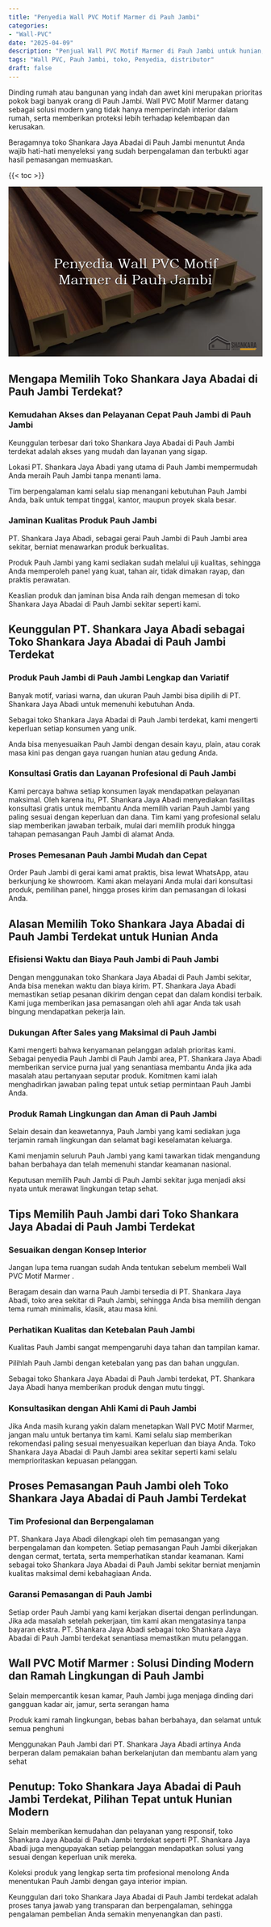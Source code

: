 ```yaml
---
title: "Penyedia Wall PVC Motif Marmer di Pauh Jambi"
categories: 
- "Wall-PVC"
date: "2025-04-09"
description: "Penjual Wall PVC Motif Marmer di Pauh Jambi untuk hunian, perkantoran, dan gerai. Produk unggulan, pilihan motif, warna modern, dengan layanan pemasangan ditangani oleh tenaga ahli ahli serta jaminan resmi!|Jasa distribusi Wall PVC Motif Marmer di Pauh Jambi untuk kebutuhan hunian, kantor, maupun toko, dengan material berkualitas dan penempatan oleh tim berpengalaman dan garansi resmi.|Pilihan Wall PVC Motif Marmer di Pauh Jambi yang terbukti untuk tempat tinggal, office, dan toko, dengan material unggulan dan instalasi oleh tenaga ahli ahli dan garansi resmi.|Distribusi Wall PVC Motif Marmer di Pauh Jambi bagi tempat tinggal, kantor, dan gerai, dengan material berkualitas dan pemasangan dikerjakan oleh tim profesional, lengkap dengan kepastian resmi.}"
tags: "Wall PVC, Pauh Jambi, toko, Penyedia, distributor"
draft: false
---
```


Dinding rumah atau bangunan yang indah dan awet kini merupakan prioritas pokok bagi banyak orang di Pauh Jambi.  Wall PVC Motif Marmer  datang sebagai solusi modern yang tidak hanya memperindah interior dalam rumah, serta memberikan proteksi lebih terhadap kelembapan dan kerusakan.

Beragamnya toko Shankara Jaya Abadai di Pauh Jambi menuntut Anda wajib hati-hati menyeleksi yang sudah berpengalaman dan terbukti agar hasil pemasangan memuaskan.

{{< toc >}}

![Penyedia Wall PVC Motif Marmer di Pauh Jambi](/images/Wall-PVC/Penyedia-Wall-PVC-Motif-Marmer-di-Pauh-Jambi.png)


## Mengapa Memilih Toko Shankara Jaya Abadai di Pauh Jambi Terdekat?

### Kemudahan Akses dan Pelayanan Cepat Pauh Jambi di Pauh Jambi

Keunggulan terbesar dari toko Shankara Jaya Abadai di Pauh Jambi terdekat adalah akses yang mudah dan layanan yang sigap.

Lokasi PT. Shankara Jaya Abadi yang utama di Pauh Jambi mempermudah Anda meraih Pauh Jambi tanpa menanti lama.

Tim berpengalaman kami selalu siap menangani kebutuhan Pauh Jambi Anda, baik untuk tempat tinggal, kantor, maupun proyek skala besar.

### Jaminan Kualitas Produk Pauh Jambi

PT. Shankara Jaya Abadi, sebagai gerai Pauh Jambi di Pauh Jambi area sekitar, berniat menawarkan produk berkualitas.

Produk Pauh Jambi yang kami sediakan sudah melalui uji kualitas, sehingga Anda memperoleh panel yang kuat, tahan air, tidak dimakan rayap, dan praktis perawatan.

Keaslian produk dan jaminan bisa Anda raih dengan memesan di toko Shankara Jaya Abadai di Pauh Jambi sekitar seperti kami.

## Keunggulan PT. Shankara Jaya Abadi sebagai Toko Shankara Jaya Abadai di Pauh Jambi Terdekat

### Produk Pauh Jambi di Pauh Jambi Lengkap dan Variatif

Banyak motif, variasi warna, dan ukuran Pauh Jambi bisa dipilih di PT. Shankara Jaya Abadi untuk memenuhi kebutuhan Anda.

Sebagai toko Shankara Jaya Abadai di Pauh Jambi terdekat, kami mengerti keperluan setiap konsumen yang unik.

Anda bisa menyesuaikan Pauh Jambi dengan desain kayu, plain, atau corak masa kini pas dengan gaya ruangan hunian atau gedung Anda.

### Konsultasi Gratis dan Layanan Profesional di Pauh Jambi

Kami percaya bahwa setiap konsumen layak mendapatkan pelayanan maksimal. Oleh karena itu, PT. Shankara Jaya Abadi menyediakan fasilitas konsultasi gratis untuk membantu Anda memilih varian Pauh Jambi yang paling sesuai dengan keperluan dan dana. Tim kami yang profesional selalu siap memberikan jawaban terbaik, mulai dari memilih produk hingga tahapan pemasangan Pauh Jambi di alamat Anda.

### Proses Pemesanan Pauh Jambi Mudah dan Cepat

Order Pauh Jambi di gerai kami amat praktis, bisa lewat WhatsApp, atau berkunjung ke showroom. Kami akan melayani Anda mulai dari konsultasi produk, pemilihan panel, hingga proses kirim dan pemasangan di lokasi Anda.

## Alasan Memilih Toko Shankara Jaya Abadai di Pauh Jambi Terdekat untuk Hunian Anda

### Efisiensi Waktu dan Biaya Pauh Jambi di Pauh Jambi

Dengan menggunakan toko Shankara Jaya Abadai di Pauh Jambi sekitar, Anda bisa menekan waktu dan biaya kirim. PT. Shankara Jaya Abadi memastikan setiap pesanan dikirim dengan cepat dan dalam kondisi terbaik. Kami juga memberikan jasa pemasangan oleh ahli agar Anda tak usah bingung mendapatkan pekerja lain.

### Dukungan After Sales yang Maksimal di Pauh Jambi

Kami mengerti bahwa kenyamanan pelanggan adalah prioritas kami. Sebagai penyedia Pauh Jambi di Pauh Jambi area, PT. Shankara Jaya Abadi memberikan service purna jual yang senantiasa membantu Anda jika ada masalah atau pertanyaan seputar produk. Komitmen kami ialah menghadirkan jawaban paling tepat untuk setiap permintaan Pauh Jambi Anda.

### Produk Ramah Lingkungan dan Aman di Pauh Jambi

Selain desain dan keawetannya, Pauh Jambi yang kami sediakan juga terjamin ramah lingkungan dan selamat bagi keselamatan keluarga.

Kami menjamin seluruh Pauh Jambi yang kami tawarkan tidak mengandung bahan berbahaya dan telah memenuhi standar keamanan nasional.

Keputusan memilih Pauh Jambi di Pauh Jambi sekitar juga menjadi aksi nyata untuk merawat lingkungan tetap sehat.

## Tips Memilih Pauh Jambi dari Toko Shankara Jaya Abadai di Pauh Jambi Terdekat

### Sesuaikan dengan Konsep Interior 

Jangan lupa tema ruangan sudah Anda tentukan sebelum membeli  Wall PVC Motif Marmer .

Beragam desain dan warna Pauh Jambi tersedia di PT. Shankara Jaya Abadi, toko area sekitar di Pauh Jambi, sehingga Anda bisa memilih dengan tema rumah minimalis, klasik, atau masa kini.

### Perhatikan Kualitas dan Ketebalan Pauh Jambi

Kualitas Pauh Jambi sangat mempengaruhi daya tahan dan tampilan kamar.

Pilihlah Pauh Jambi dengan ketebalan yang pas dan bahan unggulan.

Sebagai toko Shankara Jaya Abadai di Pauh Jambi terdekat, PT. Shankara Jaya Abadi hanya memberikan produk dengan mutu tinggi.

### Konsultasikan dengan Ahli Kami di Pauh Jambi

Jika Anda masih kurang yakin dalam menetapkan Wall PVC Motif Marmer, jangan malu untuk bertanya tim kami. Kami selalu siap memberikan rekomendasi paling sesuai menyesuaikan keperluan dan biaya Anda. Toko Shankara Jaya Abadai di Pauh Jambi area sekitar seperti kami selalu memprioritaskan kepuasan pelanggan.

## Proses Pemasangan Pauh Jambi oleh Toko Shankara Jaya Abadai di Pauh Jambi Terdekat

### Tim Profesional dan Berpengalaman

PT. Shankara Jaya Abadi dilengkapi oleh tim pemasangan yang berpengalaman dan kompeten. Setiap pemasangan Pauh Jambi dikerjakan dengan cermat, tertata, serta memperhatikan standar keamanan. Kami sebagai toko Shankara Jaya Abadai di Pauh Jambi sekitar berniat menjamin kualitas maksimal demi kebahagiaan Anda.

### Garansi Pemasangan di Pauh Jambi

Setiap order Pauh Jambi yang kami kerjakan disertai dengan perlindungan. Jika ada masalah setelah pekerjaan, tim kami akan mengatasinya tanpa bayaran ekstra. PT. Shankara Jaya Abadi sebagai toko Shankara Jaya Abadai di Pauh Jambi terdekat senantiasa memastikan mutu pelanggan.

##  Wall PVC Motif Marmer : Solusi Dinding Modern dan Ramah Lingkungan di Pauh Jambi

Selain mempercantik kesan kamar, Pauh Jambi juga menjaga dinding dari gangguan kadar air, jamur, serta serangan hama

Produk kami ramah lingkungan, bebas bahan berbahaya, dan selamat untuk semua penghuni

Menggunakan Pauh Jambi dari PT. Shankara Jaya Abadi artinya Anda berperan dalam pemakaian bahan berkelanjutan dan membantu alam yang sehat

## Penutup: Toko Shankara Jaya Abadai di Pauh Jambi Terdekat, Pilihan Tepat untuk Hunian Modern

Selain memberikan kemudahan dan pelayanan yang responsif, toko Shankara Jaya Abadai di Pauh Jambi terdekat seperti PT. Shankara Jaya Abadi juga mengupayakan setiap pelanggan mendapatkan solusi yang sesuai dengan keperluan unik mereka.

Koleksi produk yang lengkap serta tim profesional menolong Anda menentukan Pauh Jambi dengan gaya interior impian.

Keunggulan dari toko Shankara Jaya Abadai di Pauh Jambi terdekat adalah proses tanya jawab yang transparan dan berpengalaman, sehingga pengalaman pembelian Anda semakin menyenangkan dan pasti.